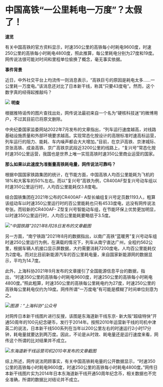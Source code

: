 # 中国高铁“一公里耗电一万度”？太假了！

**速览**

有关中国高铁的官方资料显示，时速350公里的高铁每小时耗电9600度，时速250公里的高铁每小时耗电4800度，照此推算，每公里耗电分别为27度和19度。网传说法很可能对时间和里程单位偷换了概念，毫无事实依据。

**事件背景**

近日，中外社交平台上均流传一则消息表示，“高铁巨亏的原因是耗电太多……一公里耗一万度电。”该消息还对比了日本新干线，称其“只要43度电”。然而，这个数字真的经得起推敲吗？

![](https://inews.gtimg.com/om_bt/O8mYPTDaY2IKJv0sF5lcDlhWFIUgGyeBfiQtt5pkbgOpQAA/1000)
**明查**

根据推特谣传的图片查找出处，网传说法最初来自一个名为“硬核科技迷”的微博用户，不过其目前已将原文删除。

中央纪委国家监委网站2022年7月发布的文章指出，“列车运行速度越高，对线路基础设施质量和外部环境要求越高。实现常态化按设计的高限标准时速高标运营，列车运行的阻力、能耗、车内噪声都会大大增加。”目前，在京沪高铁、京津城际、京张高铁、成渝高铁、京广高铁京武段近3200公里的线路上，“复兴号”常态化按时速350公里运营，我国也是世界上唯一实现高铁时速350公里商业运营的国家。

**那么如果以此速度为准衡量高铁耗电量，网传说法可靠吗？**

根据中国国家铁路集团的统计，在节能方面，中国高铁人均百公里能耗为飞机的18%和大客车的50%左右。而以“复兴号”高铁为例，CR400AF型复兴号动车组以时速350公里运行时，人均百公里能耗仅3.8度电。

结合国铁集团在2021年公布的CR400AF-
A型长编组复兴号定员数1193人，粗算该组动车以时速350公里运行时的百公里能耗也只有4533度电，远没有网传说法夸张。而较新的CR400AF-
Z型复兴号智能动车组，在节能环保上优势更加明显，以时速350公里运行时，人均百公里能耗要略低于3.5度。

![](https://inews.gtimg.com/om_bt/OOXWghN7N9qtd05ULuAq81xEslQn4lfYOUJWFjuEZ_p_YAA/1000)_“中国铁路”2021年8月28日发布的文章截图_

另一方面，“南宁铁路”2021年8月的数据指出，以南广高铁“蓝暖男”复兴号动车组时速250公里运行为例，在满载的情况下，列车从南宁直达广州，全程约562公里，根据车辆人机接口显示屏数据，大约需要消耗7200度电，人均百公里能耗仅为2度电。而对比目前新能源汽车的百公里耗电量，来自国家新能源网的数据显示，平均为14.7度。

此外，上海科协2021年9月发布的文章援引了全国能源信息平台的数据，指出，“时速350公里的高铁每小时耗电9600度，时速250公里的高铁每小时耗电4800度。”照此粗算，时速350公里的高铁每公里耗电约为27度，时速250公里的高铁每公里耗电仅约为19度。网传所谓“一万度电”有可能是模糊了时间单位刻意为之。

![](https://inews.gtimg.com/om_bt/OZJSe7l-NP7nzHOwH3KePn6k4TCQcKpOiimsXVqgCF1eoAA/1000)_图源：“上海科协”公众号_

对网传日本新干线图片进行反搜，该图是东海道新干线东京-
新大阪“超级特快”开通50周年的100元纪念硬币，发行于2014年。按照2010年运营新干线的司机中津英二的说法，日本新干线500系列在当年以200公里左右的时速运行2小时17分钟，耗电量就要达到两万度。因此，不论是从时效、耗电量还是运行速度来看，网传这个所谓的比对结果并不成立。

![](https://inews.gtimg.com/om_bt/OFsF1pS6DHJ8t99fnqE2dYOOnXmFl50ZfTNIUbdqHW31YAA/1000)_东海道新干线运营司机2010年发布的文章截图_

综上所述，网传说法罔顾事实，有关中国高铁耗电量的公开数据显示，“时速350公里的高铁每小时耗电9600度，时速250公里的高铁每小时耗电4800度。”网传日本新干线图片实为2014年日本东海道新干线开通50周年纪念币，相关数据也不完全准确，所谓的数据比对结论并不成立。

